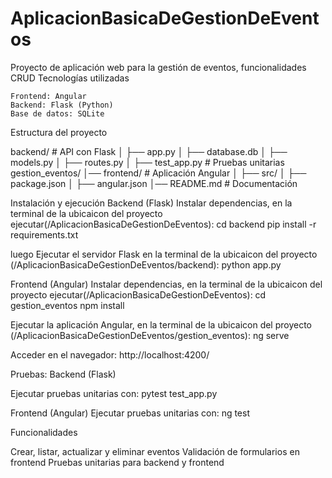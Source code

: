 # AplicacionBasicaDeGestionDeEventos
Proyecto de aplicación web para la gestión de eventos, funcionalidades CRUD
Tecnologías utilizadas

    Frontend: Angular
    Backend: Flask (Python)
    Base de datos: SQLite

Estructura del proyecto

backend/             # API con Flask
│   ├── app.py
│   ├── database.db
│   ├── models.py
│   ├── routes.py
│   ├── test_app.py      # Pruebas unitarias
gestion_eventos/
│── frontend/            # Aplicación Angular
│   ├── src/
│   ├── package.json
│   ├── angular.json
│── README.md            # Documentación

Instalación y ejecución
 Backend (Flask)
    Instalar dependencias, en la terminal de la ubicaicon del proyecto ejecutar(/AplicacionBasicaDeGestionDeEventos):
      cd backend
      pip install -r requirements.txt

  luego Ejecutar el servidor Flask en la terminal de la ubicaicon del proyecto (/AplicacionBasicaDeGestionDeEventos/backend):
      python app.py

 Frontend (Angular)
    Instalar dependencias, en la terminal de la ubicaicon del proyecto ejecutar(/AplicacionBasicaDeGestionDeEventos):
      cd gestion_eventos
      npm install

  Ejecutar la aplicación Angular,  en la terminal de la ubicaicon del proyecto (/AplicacionBasicaDeGestionDeEventos/gestion_eventos):
      ng serve

Acceder en el navegador:
http://localhost:4200/


Pruebas:
Backend (Flask)

Ejecutar pruebas unitarias con:
    pytest test_app.py

Frontend (Angular)
Ejecutar pruebas unitarias con:
    ng test

Funcionalidades

Crear, listar, actualizar y eliminar eventos
Validación de formularios en frontend
Pruebas unitarias para backend y frontend

    
